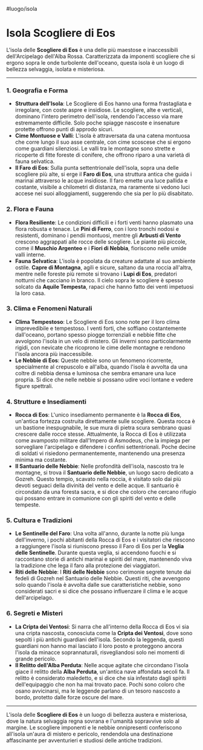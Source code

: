 #luogo/isola 
# **Isola Scogliere di Eos**

L'isola delle **Scogliere di Eos** è una delle più maestose e inaccessibili dell'Arcipelago dell'Alba Rossa. Caratterizzata da imponenti scogliere che si ergono sopra le onde turbolente dell'oceano, questa isola è un luogo di bellezza selvaggia, isolata e misteriosa.

---

### **1. Geografia e Forma**
- **Struttura dell'Isola**: Le Scogliere di Eos hanno una forma frastagliata e irregolare, con coste aspre e insidiose. Le scogliere, alte e verticali, dominano l'intero perimetro dell'isola, rendendo l'accesso via mare estremamente difficile. Solo poche spiagge nascoste e insenature protette offrono punti di approdo sicuri.
- **Cime Montuose e Valli**: L'isola è attraversata da una catena montuosa che corre lungo il suo asse centrale, con cime scoscese che si ergono come guardiani silenziosi. Le valli tra le montagne sono strette e ricoperte di fitte foreste di conifere, che offrono riparo a una varietà di fauna selvatica.
- **Il Faro di Eos**: Sulla punta settentrionale dell'isola, sopra una delle scogliere più alte, si erge il **Faro di Eos**, una struttura antica che guida i marinai attraverso le acque insidiose. Il faro emette una luce pallida e costante, visibile a chilometri di distanza, ma raramente si vedono luci accese nei suoi alloggiamenti, suggerendo che sia per lo più disabitato.

### **2. Flora e Fauna**
- **Flora Resiliente**: Le condizioni difficili e i forti venti hanno plasmato una flora robusta e tenace. Le **Pini di Ferro**, con i loro tronchi nodosi e resistenti, dominano i pendii montuosi, mentre gli **Arbusti di Vento** crescono aggrappati alle rocce delle scogliere. Le piante più piccole, come il **Muschio Argenteo** e i **Fiori di Nebbia**, fioriscono nelle umide valli interne.
- **Fauna Selvatica**: L'isola è popolata da creature adattate al suo ambiente ostile. **Capre di Montagna**, agili e sicure, saltano da una roccia all'altra, mentre nelle foreste più remote si trovano i **Lupi di Eos**, predatori notturni che cacciano in branco. Il cielo sopra le scogliere è spesso solcato da **Aquile Tempesta**, rapaci che hanno fatto dei venti impetuosi la loro casa.

### **3. Clima e Fenomeni Naturali**
- **Clima Tempestoso**: Le Scogliere di Eos sono note per il loro clima imprevedibile e tempestoso. I venti forti, che soffiano costantemente dall'oceano, portano spesso piogge torrenziali e nebbie fitte che avvolgono l'isola in un velo di mistero. Gli inverni sono particolarmente rigidi, con nevicate che ricoprono le cime delle montagne e rendono l'isola ancora più inaccessibile.
- **Le Nebbie di Eos**: Queste nebbie sono un fenomeno ricorrente, specialmente al crepuscolo e all'alba, quando l'isola è avvolta da una coltre di nebbia densa e luminosa che sembra emanare una luce propria. Si dice che nelle nebbie si possano udire voci lontane e vedere figure spettrali.

### **4. Strutture e Insediamenti**
- **Rocca di Eos**: L'unico insediamento permanente è la **Rocca di Eos**, un'antica fortezza costruita direttamente sulle scogliere. Questa rocca è un bastione inespugnabile, le sue mura di pietra scura sembrano quasi crescere dalle rocce stesse. Attualmente, la Rocca di Eos è utilizzata come avamposto militare dall'Impero di Asmodeus, che la impiega per sorvegliare l'arcipelago e difendere i confini settentrionali. Poche decine di soldati vi risiedono permanentemente, mantenendo una presenza minima ma costante.
- **Il Santuario delle Nebbie**: Nelle profondità dell'isola, nascosto tra le montagne, si trova il **Santuario delle Nebbie**, un luogo sacro dedicato a Gozreh. Questo tempio, scavato nella roccia, è visitato solo dai più devoti seguaci della divinità del vento e delle acque. Il santuario è circondato da una foresta sacra, e si dice che coloro che cercano rifugio qui possano entrare in comunione con gli spiriti del vento e delle tempeste.

### **5. Cultura e Tradizioni**
- **Le Sentinelle del Faro**: Una volta all'anno, durante la notte più lunga dell'inverno, i pochi abitanti della Rocca di Eos e i visitatori che riescono a raggiungere l'isola si riuniscono presso il Faro di Eos per la **Veglia delle Sentinelle**. Durante questa veglia, si accendono fuochi e si raccontano storie di antichi marinai e spiriti del mare, mantenendo viva la tradizione che lega il faro alla protezione dei viaggiatori.
- **Riti delle Nebbie**: I **Riti delle Nebbie** sono cerimonie segrete tenute dai fedeli di Gozreh nel Santuario delle Nebbie. Questi riti, che avvengono solo quando l'isola è avvolta dalle sue caratteristiche nebbie, sono considerati sacri e si dice che possano influenzare il clima e le acque dell'arcipelago.

### **6. Segreti e Misteri**
- **La Cripta dei Ventosi**: Si narra che all'interno della Rocca di Eos vi sia una cripta nascosta, conosciuta come la **Cripta dei Ventosi**, dove sono sepolti i più antichi guardiani dell'isola. Secondo la leggenda, questi guardiani non hanno mai lasciato il loro posto e proteggono ancora l'isola da minacce soprannaturali, risvegliandosi solo nei momenti di grande pericolo.
- **Il Relitto dell'Alba Perduta**: Nelle acque agitate che circondano l'isola giace il relitto della **Alba Perduta**, un'antica nave affondata secoli fa. Il relitto è considerato maledetto, e si dice che sia infestato dagli spiriti dell'equipaggio che non ha mai trovato pace. Pochi sono coloro che osano avvicinarsi, ma le leggende parlano di un tesoro nascosto a bordo, protetto dalle forze oscure del mare.

---

L'isola delle **Scogliere di Eos** è un luogo di bellezza austera e misteriosa, dove la natura selvaggia regna sovrana e l'umanità sopravvive solo al margine. Le scogliere imponenti e le nebbie onnipresenti conferiscono all'isola un'aura di mistero e pericolo, rendendola una destinazione affascinante per avventurieri e studiosi delle antiche tradizioni.